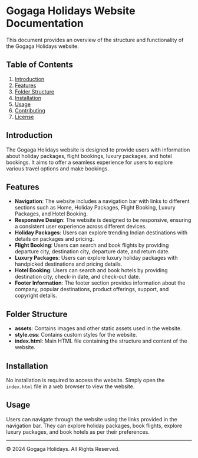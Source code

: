 # Gogaga Holidays Website Documentation

This document provides an overview of the structure and functionality of the Gogaga Holidays website.

## Table of Contents

1. [Introduction](#introduction)
2. [Features](#features)
3. [Folder Structure](#folder-structure)
4. [Installation](#installation)
5. [Usage](#usage)
6. [Contributing](#contributing)
7. [License](#license)

## Introduction <a name="introduction"></a>

The Gogaga Holidays website is designed to provide users with information about holiday packages, flight bookings, luxury packages, and hotel bookings. It aims to offer a seamless experience for users to explore various travel options and make bookings.

## Features <a name="features"></a>

- **Navigation**: The website includes a navigation bar with links to different sections such as Home, Holiday Packages, Flight Booking, Luxury Packages, and Hotel Booking.
- **Responsive Design**: The website is designed to be responsive, ensuring a consistent user experience across different devices.
- **Holiday Packages**: Users can explore trending Indian destinations with details on packages and pricing.
- **Flight Booking**: Users can search and book flights by providing departure city, destination city, departure date, and return date.
- **Luxury Packages**: Users can explore luxury holiday packages with handpicked destinations and pricing details.
- **Hotel Booking**: Users can search and book hotels by providing destination city, check-in date, and check-out date.
- **Footer Information**: The footer section provides information about the company, popular destinations, product offerings, support, and copyright details.

## Folder Structure <a name="folder-structure"></a>

- **assets**: Contains images and other static assets used in the website.
- **style.css**: Contains custom styles for the website.
- **index.html**: Main HTML file containing the structure and content of the website.

## Installation <a name="installation"></a>

No installation is required to access the website. Simply open the `index.html` file in a web browser to view the website.

## Usage <a name="usage"></a>

Users can navigate through the website using the links provided in the navigation bar. They can explore holiday packages, book flights, explore luxury packages, and book hotels as per their preferences.


---
© 2024 Gogaga Holidays. All Rights Reserved.
